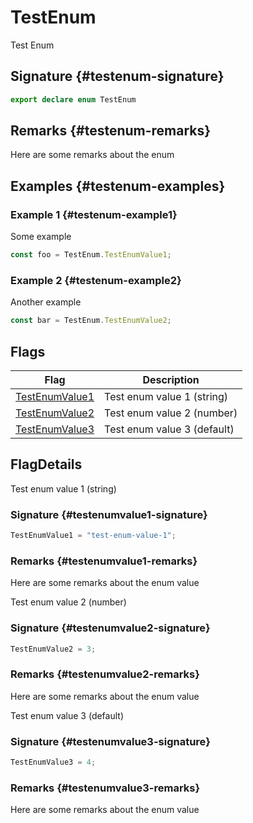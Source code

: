 # TestEnum

Test Enum

## Signature {#testenum-signature}

```typescript
export declare enum TestEnum
```

## Remarks {#testenum-remarks}

Here are some remarks about the enum

## Examples {#testenum-examples}

### Example 1 {#testenum-example1}

Some example

```typescript
const foo = TestEnum.TestEnumValue1;
```

### Example 2 {#testenum-example2}

Another example

```ts
const bar = TestEnum.TestEnumValue2;
```

## Flags

| Flag                                                                        | Description                 |
| --------------------------------------------------------------------------- | --------------------------- |
| [TestEnumValue1](docs/simple-suite-test/testenum-testenumvalue1-enummember) | Test enum value 1 (string)  |
| [TestEnumValue2](docs/simple-suite-test/testenum-testenumvalue2-enummember) | Test enum value 2 (number)  |
| [TestEnumValue3](docs/simple-suite-test/testenum-testenumvalue3-enummember) | Test enum value 3 (default) |

## FlagDetails

Test enum value 1 (string)

### Signature {#testenumvalue1-signature}

```typescript
TestEnumValue1 = "test-enum-value-1";
```

### Remarks {#testenumvalue1-remarks}

Here are some remarks about the enum value

Test enum value 2 (number)

### Signature {#testenumvalue2-signature}

```typescript
TestEnumValue2 = 3;
```

### Remarks {#testenumvalue2-remarks}

Here are some remarks about the enum value

Test enum value 3 (default)

### Signature {#testenumvalue3-signature}

```typescript
TestEnumValue3 = 4;
```

### Remarks {#testenumvalue3-remarks}

Here are some remarks about the enum value
